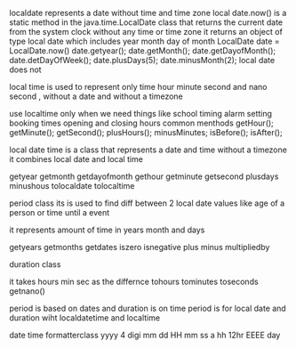 localdate represents a date without time and time zone 
local date.now()
is a static method in the java.time.LocalDate class that returns the current date from the system clock without any time or time zone 
it returns an object of type local date which includes 
year 
month
 day of month
LocalDate date = LocalDate.now()
date.getyear();
date.getMonth();
date.getDayofMonth();
date.detDayOfWeek();
date.plusDays(5);
date.minusMonth(2);
local date does not 


local time is used to represent only time hour minute second and nano second , without a date and without a timezone

use localtime only when we need things like
	school timing
	alarm setting
	booking times
	opening and closing hours
common menthods
getHour();
getMinute();
getSecond();
plusHours();
minusMinutes;
isBefore();
isAfter();



local date time is a class that represents a date and time without a timezone it combines local date and local time

getyear
getmonth
getdayofmonth
gethour
getminute
getsecond
plusdays
minushous
tolocaldate
tolocaltime


period class its is used to find diff between 2 local date values like age of a person or time until a event

it represents amount of time in years month and days

getyears
getmonths
getdates
iszero
isnegative
plus
minus
multipliedby


duration class

it takes hours min sec as the differnce
tohours
tominutes
toseconds
getnano()


period is based on dates and duration is on time
period is for local date and duration wiht localdatetime and localtime



date time formatterclass
yyyy 4 digi 
mm
dd
HH
mm
ss
a
hh 12hr
EEEE day

